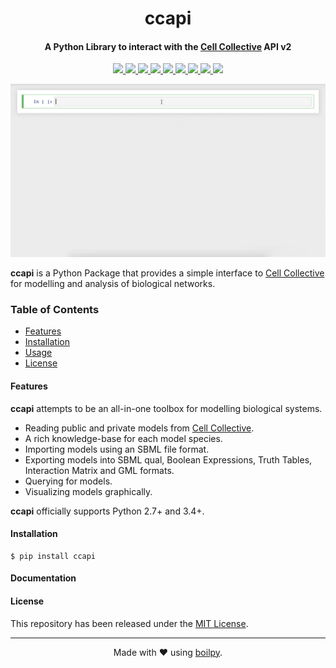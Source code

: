 <div align="center">
    <h1>
      ccapi
    </h1>
    <h4>
      A Python Library to interact with the 
      <a href="https://cellcollective.org">Cell Collective</a> API v2
    </h4>
</div>

<p align="center">
  <a href="https://travis-ci.org/achillesrasquinha/ccapi">
    <img src="https://img.shields.io/travis/achillesrasquinha/ccapi.svg?style=flat-square">
  </a>
  <a href="https://ci.appveyor.com/project/achillesrasquinha/ccapi">
    <img src="https://img.shields.io/appveyor/ci/achillesrasquinha/ccapi.svg?style=flat-square&logo=appveyor">
  </a>
  <a href="https://coveralls.io/github/achillesrasquinha/ccapi">
    <img src="https://img.shields.io/coveralls/github/achillesrasquinha/ccapi.svg?style=flat-square">
  </a>
  <a href="https://pypi.org/project/ccapi/">
    <img src="https://img.shields.io/pypi/v/ccapi.svg?style=flat-square">
  </a>
  <a href="https://pypi.org/project/pipupgrade/">
		<img src="https://img.shields.io/pypi/l/pipupgrade.svg?style=flat-square">
	</a>
  <a href="https://hub.docker.com/r/achillesrasquinha/ccapi">
    <img src="https://img.shields.io/docker/build/achillesrasquinha/ccapi.svg?style=flat-square&logo=docker">
  </a>
  <a href="https://git.io/boilpy">
    <img src="https://img.shields.io/badge/made%20with-boilpy-red.svg?style=flat-square">
  </a>
  <a href="https://saythanks.io/to/achillesrasquinha">
    <img src="https://img.shields.io/badge/Say%20Thanks-🦉-1EAEDB.svg?style=flat-square">
  </a>
  <a href="https://paypal.me/achillesrasquinha">
    <img src="https://img.shields.io/badge/donate-💵-f44336.svg?style=flat-square">
  </a>
</p>

<div align="center">
  <img src=".github/assets/demo.gif">
</div>

**ccapi** is a Python Package that provides a simple interface to 
[Cell Collective](https://cellcollective.org) for modelling and analysis of 
biological networks.

### Table of Contents
* [Features](#Features)
* [Installation](#installation)
* [Usage](#usage)
* [License](#license)

#### Features

**ccapi** attempts to be an all-in-one toolbox for modelling biological systems.

* Reading public and private models from [Cell Collective](https://cellcollective.org).
* A rich knowledge-base for each model species.
* Importing models using an SBML file format.
* Exporting models into SBML qual, Boolean Expressions, Truth Tables, Interaction Matrix and GML formats.
* Querying for models.
* Visualizing models graphically.

**ccapi** officially supports Python 2.7+ and 3.4+.

#### Installation

```shell
$ pip install ccapi
```

#### Documentation


#### License

This repository has been released under the [MIT License](LICENSE).

---

<div align="center">
  Made with ❤️ using <a href="https://git.io/boilpy">boilpy</a>.
</div>